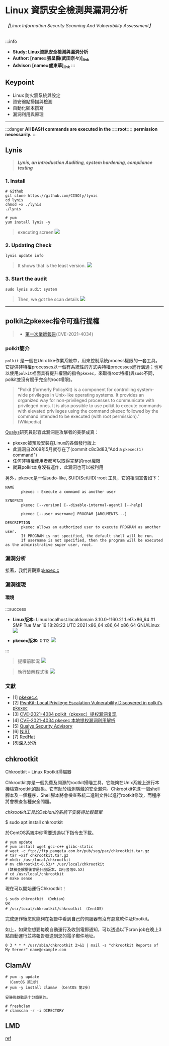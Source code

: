 # Linux 資訊安全檢測與漏洞分析
###### 【Linux Information Security Scanning And Vulnerability Assessment】
:::info
- **Study: Linux資訊安全檢測與漏洞分析**
- **Author: [name=張呈顥(武田奈々)][$_{link}$](https://windware1203.github.io/takeda.github.io/html/about.html)**
- **Advisor: [name=盧東華][$_{link}$](http://dhluserver.utaipei.edu.tw/)**
:::
## Keypoint
- Linux 防火牆系統與設定
- 資安弱點掃描與檢測
- 自動化腳本撰寫
- 漏洞利用與原理

---
:::danger
**All BASH commands are executed in the ==root== permission necessarily.**
:::


## Lynis
> ***Lynis, an introduction
> Auditing, system hardening, compliance testing***

### 1. Install
```bash=
# Github
git clone https://github.com/CISOfy/lynis
cd lynis
chmod +x ./lynis
./lynis

# yum
yum install lynis -y
```
>executing screen
>![](https://i.imgur.com/SFLTDKF.png)

### 2. Updating Check
```bash=
lynis update info
```
>It shows that is the least version.
>![](https://i.imgur.com/uaVIHUA.png)

### 3. Start the audit
```bash=
sudo lynis audit system
```
>Then, we got the scan details
>![](https://i.imgur.com/0xlKMHc.png)


---

## polkit之pkexec指令可進行提權
> - [第一次業師報告](https://www.canva.com/design/DAFeAKyP_Ss/sYjOtouW9QDGm4vOc395GQ/view#1)(CVE-2021-4034)
### polkit簡介
`polkit` 是一個在Unix like作業系統中，用來控制系統process權限的一套工具。它提供非特權processes以一個有系統性的方式與特權processes進行溝通；也可以使用`polkit`裡面具有提升權限的指令`pkexec`，來取得root特權(與`sudo`不同，polkit並沒有賦予完全的root權限)。
> "Polkit (formerly PolicyKit) is a component for controlling system-wide privileges in Unix-like operating systems. It provides an organized way for non-privileged processes to communicate with privileged ones.  It is also possible to use polkit to execute commands with elevated privileges using the command pkexec followed by the command intended to be executed (with root permission)." (Wikipedia)

[Qualys](https://www.qualys.com/2022/01/25/cve-2021-4034/pwnkit.txt)研究員形容此漏洞是攻擊者的美夢成真：
- pkexec被預設安裝在Linux的各個發行版上
- 此漏洞自2009年5月就存在了(commit c8c3d83,"Add a `pkexec(1)` command")
- 任何非特權使用者都可以取得完整的root權限
- 就算polkit本身沒有運作，此漏洞也可以被利用


另外，pkexec是一個sudo-like, SUID(SetUID)-root 工具，它的相關宣告如下：
```
NAME
       pkexec - Execute a command as another user

SYNOPSIS
       pkexec [--version] [--disable-internal-agent] [--help]

       pkexec [--user username] PROGRAM [ARGUMENTS...]

DESCRIPTION
       pkexec allows an authorized user to execute PROGRAM as another user. 
       If PROGRAM is not specified, the default shell will be run.
       If username is not specified, then the program will be executed as the administrative super user, root.
```  

### 漏洞分析
接著，我們要觀察[pkexec.c](https://gitlab.freedesktop.org/polkit/polkit/-/blob/0.120/src/programs/pkexec.c)







### 漏洞復現

#### 環境
:::success
- **Linux版本:** Linux localhost.localdomain 3.10.0-1160.21.1.el7.x86_64 #1 SMP Tue Mar 16 18:28:22 UTC 2021 x86_64 x86_64 x86_64 GNU/Linux
![](https://i.imgur.com/QOoKszB.png)

- **pkexec版本:** 0.112
![](https://i.imgur.com/v3A9Ftv.png)

:::

> 提權前狀況
![](https://i.imgur.com/E3nJJ1K.png)

> 執行破解程式後
![](https://i.imgur.com/5uSU5QJ.png)

### 文獻
- [1] [pkexec.c](https://gitlab.freedesktop.org/polkit/polkit/-/blob/0.120/src/programs/pkexec.c)
- [2] [PwnKit: Local Privilege Escalation Vulnerability Discovered in polkit’s pkexec](https://blog.qualys.com/vulnerabilities-threat-research/2022/01/25/pwnkit-local-privilege-escalation-vulnerability-discovered-in-polkits-pkexec-cve-2021-4034)
- [3] [CVE-2021-4034 polkit（pkexec）提权漏洞复现](https://cloud.tencent.com/developer/article/1945253)
- [4] [CVE-2021-4034 pkexec 本地提权漏洞利用解析](https://www.anquanke.com/post/id/267774#h3-5)
- [5] [Qualys Security Advisory](https://www.qualys.com/2022/01/25/cve-2021-4034/pwnkit.txt)
- [6] [NIST](https://nvd.nist.gov/vuln/detail/CVE-2021-4034)
- [7] [RedHat](https://access.redhat.com/security/vulnerabilities/RHSB-2022-001)
- [8][深入分析](https://xz.aliyun.com/t/10870)

## chkrootkit

Chkrootkit – Linux Rootkit掃瞄器

Chkrootkit亦是一個免費及開源的rootkit掃瞄工具，它能夠在Unix系統上進行本機檢查rootkit的跡象。它有助於檢測隱藏的安全漏洞。Chkrootkit包含一個shell腳本及一個程序，Shell腳本將會檢查系統二進制文件以進行rootkit修改，而程序將會檢查各種安全問題。

*chkrootkit工具於Debian的系統下安裝得比較簡單*

$ sudo apt install chkrootkit

於CentOS系統中你需要透過以下指令去下載。
```
# yum update
# yum install wget gcc-c++ glibc-static
# wget -c ftp://ftp.pangeia.com.br/pub/seg/pac/chkrootkit.tar.gz
# tar –xzf chkrootkit.tar.gz
# mkdir /usr/local/chkrootkit
# mv chkrootkit-0.53/* /usr/local/chkrootkit
 (請檢查解壓後會是什麼版本，自行套落0.5X)
# cd /usr/local/chkrootkit
# make sense
```
現在可以開始運行Chkrootkit！
```
$ sudo chkrootkit （Debian）
OR
# /usr/local/chkrootkit/chkrootkit （CentOS）
```
完成運作後您就能夠在報告中看到自己的伺服器有沒有惡意軟件及Rootkit。

如上，如果您想要每晚自動運行及收到電郵通知，可以透過以下cron job在晚上3點自動運行並將報告發送到您的電子郵件地址。
```
0 3 * * * /usr/sbin/chkrootkit 2>&1 | mail -s "chkrootkit Reports of My Server" name@example.com
```
## ClamAV
```
# yum -y update
 （CentOS 第1步）
# yum -y install clamav （CentOS 第2步）

安裝後啟動是十分簡單的。

# freshclam
# clamscan -r -i DIRECTORY
```
## LMD


[ref](https://www.ltsplus.com/linux/centos-7-install-lmd-clam-antivirus)
